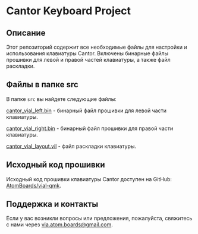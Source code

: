 # Cantor Keyboard Project

## Описание
Этот репозиторий содержит все необходимые файлы для настройки и использования клавиатуры Cantor. Включены бинарные файлы прошивки для левой и правой частей клавиатуры, а также файл раскладки.

## Файлы в папке src
В папке `src` вы найдете следующие файлы:

[cantor_vial_left.bin](https://github.com/AtomBoards/cantor/blob/main/src/cantor_vial_left.bin) - бинарный файл прошивки для левой части клавиатуры.

[cantor_vial_right.bin](https://github.com/AtomBoards/cantor/blob/main/src/cantor_vial_right.bin) - бинарный файл прошивки для правой части клавиатуры.

[cantor_vial_layout.vil](https://github.com/AtomBoards/cantor/blob/main/src/cantor_vial_layout.vil) - файл раскладки клавиатуры.

## Исходный код прошивки
Исходный код прошивки клавиатуры Cantor доступен на GitHub: [AtomBoards/vial-qmk](https://github.com/AtomBoards/vial-qmk/tree/vial/keyboards/cantor).

## Поддержка и контакты
Если у вас возникли вопросы или предложения, пожалуйста, свяжитесь с нами через via.atom.boards@gmail.com.
